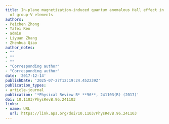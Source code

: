 ```yaml
---
title: In-plane magnetization-induced quantum anomalous Hall effect in atomic crystals
  of group-V elements
authors:
- Peichen Zhong
- Yafei Ren
- admin
- Liyuan Zhang
- Zhenhua Qiao
author_notes:
- ""
- ""
- ""
- "Corresponding author"
- "Corresponding author"
date: '2017-12-14'
publishDate: '2025-07-27T12:19:24.452239Z'
publication_types:
- article-journal
publication: '*Physical Review B* **96**, 241103(R) (2017)'
doi: 10.1103/PhysRevB.96.241103
links:
- name: URL
  url: https://link.aps.org/doi/10.1103/PhysRevB.96.241103
---
```

